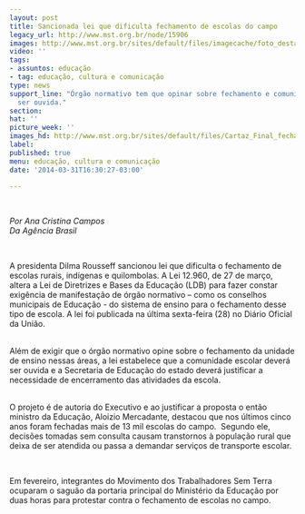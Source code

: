 ```yaml
---
layout: post
title: Sancionada lei que dificulta fechamento de escolas do campo
legacy_url: http://www.mst.org.br/node/15906
images: http://www.mst.org.br/sites/default/files/imagecache/foto_destaque/Cartaz_Final_fechar_escola.jpg
video: ''
tags:
- assuntos: educação
- tag: educação, cultura e comunicação
type: news
support_line: "Órgão normativo tem que opinar sobre fechamento e comunidade deverá
  ser ouvida."
section: 
hat: ''
picture_week: ''
images_hd: http://www.mst.org.br/sites/default/files/Cartaz_Final_fechar_escola.jpg
label: 
published: true
menu: educação, cultura e comunicação
date: '2014-03-31T16:30:27-03:00'

---
```

<p class="MsoNormal">&nbsp;</p><p class="MsoNormal"><em>Por Ana Cristina Campos<br>Da Agência Brasil</em></p><p class="MsoNormal"><o:p>&nbsp;</o:p></p><p class="MsoNormal">A presidenta Dilma Rousseff sancionou lei que dificulta o fechamento de escolas rurais, indígenas e quilombolas.&nbsp;A Lei 12.960, de 27 de março, altera a Lei de Diretrizes e Bases da Educação (LDB) para fazer constar exigência de manifestação de órgão normativo – como os conselhos municipais de Educação - do sistema de ensino para o fechamento desse tipo de escola. A lei foi publicada na última sexta-feira (28) no Diário Oficial da União.</p><p class="MsoNormal"><br>Além de exigir que o órgão normativo opine sobre o fechamento da unidade de ensino nessas áreas, a lei estabelece que a comunidade escolar deverá ser ouvida e a Secretaria de Educação do estado deverá justificar a necessidade de encerramento das atividades da escola.</p><p class="MsoNormal"><br>O projeto é de autoria do Executivo e ao justificar a proposta o então ministro da Educação, Aloizio Mercadante, destacou que nos últimos cinco anos foram fechadas mais de 13 mil escolas do campo.&nbsp; Segundo ele, decisões tomadas sem consulta causam transtornos à população rural que deixa de ser atendida ou passa a demandar serviços de transporte escolar.</p><p class="MsoNormal">&nbsp;</p><p class="MsoNormal">Em fevereiro, integrantes do Movimento dos Trabalhadores Sem Terra ocuparam o saguão da portaria principal do Ministério da Educação por duas horas para protestar contra o fechamento de escolas no campo.</p><p class="MsoNormal">&nbsp;</p>
